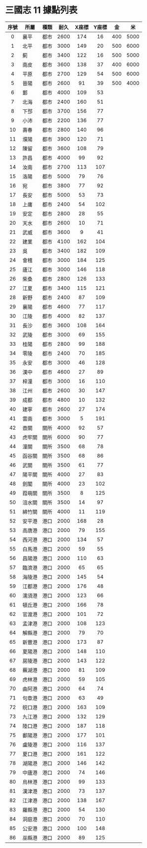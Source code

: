# 三國志 11 據點列表

|序號|所屬|種類|耐久|X座標|Y座標|金|米|
|:-:|-|-|-|:-:|:-:|-|-|
| 0|襄平|都市|2600|174|16|400|5000|
| 1|北平|都市|3000|149|20|500|6000|
| 2|薊|都市|3400|122|16|500|5000|
| 3|南皮|都市|3600|138|37|400|6000|
| 4|平原|都市|2700|129|54|500|6000|
| 5|晉陽|都市|2600|91|39|500|4000|
| 6|鄴|都市|4000|109|53|
| 7|北海|都市|2400|160|51|
| 8|下邳|都市|3700|156|77|
| 9|小沛|都市|2200|136|77|
|10|壽春|都市|2800|140|96|
|11|濮陽|都市|3900|120|71|
|12|陳留|都市|3600|108|79|
|13|許昌|都市|4000|99|92|
|14|汝南|都市|2700|113|107|
|15|洛陽|都市|5000|79|76|
|16|宛|都市|3800|77|92|
|17|長安|都市|5000|53|73|
|18|上庸|都市|2400|54|102|
|19|安定|都市|2800|28|55|
|20|天水|都市|2600|10|71|
|21|武威|都市|3600|9|41|
|22|建業|都市|4100|162|104|
|23|吳|都市|3400|182|109|
|24|會稽|都市|3000|184|125|
|25|廬江|都市|3000|146|118|
|26|柴桑|都市|2800|126|133|
|27|江夏|都市|3400|115|121|
|28|新野|都市|2400|87|109|
|29|襄陽|都市|4600|77|117|
|30|江陵|都市|4000|82|137|
|31|長沙|都市|3600|108|164|
|32|武陵|都市|3000|69|155|
|33|桂陽|都市|2800|99|188|
|34|零陵|都市|2400|70|185|
|35|永安|都市|3000|46|128|
|36|漢中|都市|4600|27|89|
|37|梓潼|都市|3000|16|110|
|38|江州|都市|2600|30|147|
|39|成都|都市|4800|10|132|
|40|建寧|都市|2600|27|174|
|41|雲南|都市|3000|5|191|
|42|壺關|關所|4000|92|57|
|43|虎牢關|關所|6000|90|77|
|44|潼關|關所|3500|68|78|
|45|函谷關|關所|3500|68|86|
|46|武關|關所|3500|61|77|
|47|陽平關|關所|4000|27|83|
|48|劍閣|關所|4000|23|102|
|49|葭萌關|關所|3500|8|125|
|50|涪水關|關所|3500|14|97|
|51|綿竹關|關所|4000|11|119|
|52|安平港|港口|2000|168|28|
|53|高唐港|港口|2000|79|155|
|54|西河港|港口|2000|134|57|
|55|白馬港|港口|2000|59|55|
|56|昌陽港|港口|2000|110|63|
|57|臨濟港|港口|2000|65|65|
|58|海陵港|港口|2000|145|54|
|59|江都港|港口|2000|176|48|
|60|濡須港|港口|2000|123|66|
|61|頓丘港|港口|2000|166|78|
|62|官渡港|港口|2000|101|72|
|63|孟津港|港口|2000|108|123|
|64|解縣港|港口|2000|79|70|
|65|新豐港|港口|2000|173|87|
|66|夏陽港|港口|2000|148|110|
|67|房陵港|港口|2000|143|122|
|68|蕪湖港|港口|2000|81|109|
|69|虎林港|港口|2000|59|105|
|70|曲阿港|港口|2000|64|74|
|71|句章港|港口|2000|63|49|
|72|皖口港|港口|2000|163|109|
|73|九江港|港口|2000|132|129|
|74|陸口港|港口|2000|187|118|
|75|鄱陽港|港口|2000|177|101|
|76|盧陵港|港口|2000|116|137|
|77|夏口港|港口|2000|161|122|
|78|湖陽港|港口|2000|146|142|
|79|中廬港|港口|2000|74|146|
|80|烏林港|港口|2000|99|133|
|81|漢津港|港口|2000|73|137|
|82|江津港|港口|2000|138|167|
|83|羅縣港|港口|2000|54|130|
|84|洞庭港|港口|2000|70|110|
|85|公安港|港口|2000|100|148|
|86|巫縣港|港口|2000|89|125|
